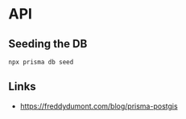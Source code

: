 # API

## Seeding the DB

```shell
npx prisma db seed   
```

## Links

- https://freddydumont.com/blog/prisma-postgis
